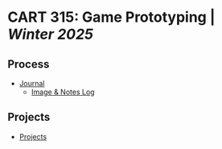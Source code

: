 # CART 315: Game Prototyping | *Winter 2025*

## Process

- [Journal](Process/Journal.md)
  - [Image & Notes Log](Process/Images)

## Projects

- [Projects](Projects)
